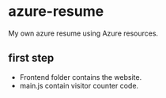 # azure-resume
My own azure resume using Azure resources.

## first step
- Frontend folder contains the website.
- main.js contain visitor counter code.
